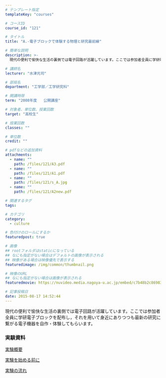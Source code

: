```yaml
---
# テンプレート指定
templateKey: "courses"

# コースID
course_id: "121"

# タイトル
title: "A.-電子ブロックで体験する物理と研究最前線"

# 簡単な説明
description: >-
  現代の便利で愉快な生活の裏側では電子回路が活躍しています。ここでは参加者全員に学研電子ブロックを配布し，それを用いて身近にありつつも最新の研究に繋がる電子機器を自作・体験してもらいます。...

# 講師名
lecturer: "水津光司"

# 部局名
department: "工学部／工学研究科"

# 開講時限
term: "2008年度	公開講座"

# 対象者、単位数、授業回数
target: "高校生"

# 授業回数
classes: ""

# 単位数
credit: ""

# pdfなどの追加資料
attachments: 
  - name: "" 
    path: /files/121/A3.pdf
  - name: "" 
    path: /files/121/A1.pdf
  - name: "" 
    path: /files/121/s_A.jpg
  - name: "" 
    path: /files/121/A2new.pdf

# 関連するタグ
tags:

# カテゴリ
category:
  - culture

# 色付けのロールにするか
featuredpost: true

# 画像
## rootフォルダはstaticになっている
## なにも指定がない場合はデフォルトの画像が表示される
## 映像がある場合は映像優先で表示する
featuredimage: /img/common/thumbnail.png

# 映像のURL
## なにも指定がない場合は画像が表示される
featuredmovie: https://nuvideo.media.nagoya-u.ac.jp/embed/c7b48b2c869832a960105db9489b61e77f3300ea

# 記事投稿日
date: 2015-08-17 14:52:44
---
```


現代の便利で愉快な生活の裏側では電子回路が活躍しています。ここでは参加者全員に学研電子ブロックを配布し，それを用いて身近にありつつも最新の研究に繋がる電子機器を自作・体験してもらいます。

### 実験資料

[実験概要](/files/121/A1.pdf) 

[実験を始める前に](/files/121/A2new.pdf) 

[実験の流れ](/files/121/A3.pdf) 

